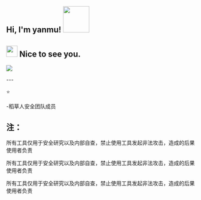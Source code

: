 <h2> Hi, I'm yanmu! <img src="https://media.giphy.com/media/IfsByYYHyNlnINT46g/giphy.gif" width="70"></h2>

<h2><img src="https://emojis.slackmojis.com/emojis/images/1495224255/2288/christmas_parrot.gif?1495224255" width="30"/> Nice to see you.</h2>

<p>
  <img src="https://github-readme-stats.vercel.app/api/top-langs/?username=lengjibo&layout=compact&hide_border=true&theme=buefy&show_icons=true">
</p>
  
</div>
---

⭐️ 

-稻草人安全团队成员

## 注：

所有工具仅用于安全研究以及内部自查，禁止使用工具发起非法攻击，造成的后果使用者负责

所有工具仅用于安全研究以及内部自查，禁止使用工具发起非法攻击，造成的后果使用者负责

所有工具仅用于安全研究以及内部自查，禁止使用工具发起非法攻击，造成的后果使用者负责

